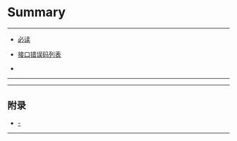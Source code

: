 # Summary

<?php if ($readme ?? true) : ?>
----

* [必读](README.md)

<?php if ($errors ?? false) : ?>
* [接口错误码列表](errors.md)
<?php endif ?>

<?php foreach ($appendixes['global'] ?? [] as $appendix) : ?>
<?php extract($appendix); ?>
* [<?= $title ?>](<?= $href ?>)
<?php endforeach ?>

----
<?php endif ?>

<?= $tree ?>

<?php if ($appendixes['domain'] ?? false) : ?>
----

## 附录

<?php foreach ($appendixes['domain'] ?? [] as $appendix) : ?>
<?php extract($appendix); ?>
* [<?= $domain ?> - <?= $title ?>](<?= $href ?>)
<?php endforeach ?>

----
<?php endif ?>